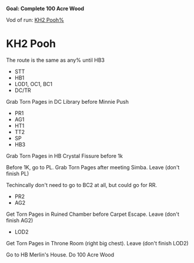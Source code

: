 **Goal: Complete 100 Acre Wood**

Vod of run: [KH2 Pooh%](https://youtube.com/live/h2eAFcBsKN4?feature=share)

# KH2 Pooh

The route is the same as any% until HB3

- STT
- HB1
- LOD1, OC1, BC1
- DC/TR

Grab Torn Pages in DC Library before Minnie Push

- PR1
- AG1
- HT1
- TT2
- SP
- HB3

Grab Torn Pages in HB Crystal Fissure before 1k

Before 1K, go to PL. Grab Torn Pages after meeting Simba. Leave (don't finish PL)

Techincally don't need to go to BC2 at all, but could go for RR.

- PR2
- AG2

Get Torn Pages in Ruined Chamber before Carpet Escape. Leave (don't finish AG2)

- LOD2

Get Torn Pages in Throne Room (right big chest). Leave (don't finish LOD2)

Go to HB Merlin's House. Do 100 Acre Wood
